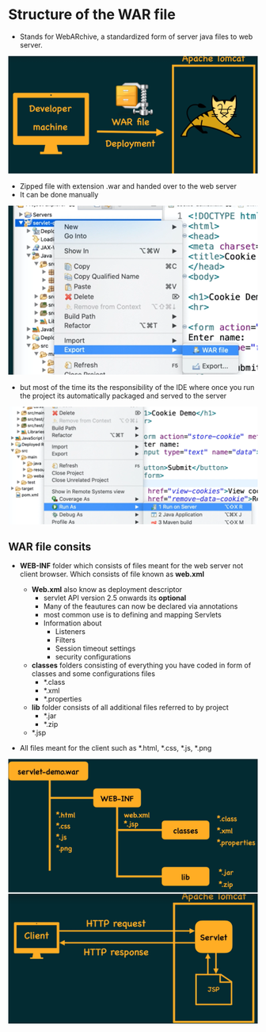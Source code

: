# Structure of the WAR file

- Stands for WebARchive, a standardized form of server java files to web server.

![War deployment](./images/war-deployment.png)

- Zipped file with extension .war and handed over to the web server
- It can be done manually

![manually zipped war](./images/manually-serve.png)

-  but most of the time its the responsibility of the IDE where once you run the project its automatically packaged and served to the server

![Automatically serve war](./images/auto-serve.png)

## WAR file consits 
- **WEB-INF** folder which consists of files meant for the web server not client browser. Which consists of file known as **web.xml**
  - **Web.xml** also know as deployment descriptor
    - servlet API version 2.5 onwards its **optional** 
    - Many of the feautures can now be declared via annotations
    - most common use is to defining and mapping Servlets
    - Information about 
      - Listeners
      - Filters
      - Session timeout settings
      - security configurations
  - **classes** folders consisting of everything you have coded in form of classes and some configurations files
    - *.class
    - *.xml
    - *.properties
  - **lib** folder consists of all additional files referred to by project
    - *.jar
    - *.zip
  - *.jsp

- All files meant for the client such as *.html, *.css, *.js, *.png

![Servlet demo war file structure](./images/servlet-demo-war.png)
![Alt text](./images/http-request.png)
